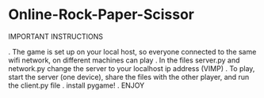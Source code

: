 # Online-Rock-Paper-Scissor

IMPORTANT INSTRUCTIONS

. The game is set up on your local host, so everyone connected to the same wifi network, on different machines can play
. In the files server.py and network.py change the server to your localhost ip address (VIMP)
. To play, start the server (one device), share the files with the other player, and run the client.py file
. install pygame!
. ENJOY

